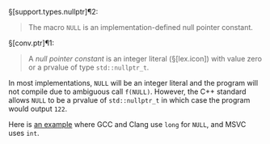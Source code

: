 §[support.types.nullptr]¶2:

> The macro `NULL` is an implementation-defined null pointer constant.

§[conv.ptr]¶1:

> A *null pointer constant* is an integer literal (§[lex.icon]) with value zero or a prvalue of type `std::nullptr_t`.

In most implementations, `NULL` will be an integer literal and the program will not compile due to ambiguous call `f(NULL)`. However, the C++ standard allows `NULL` to be a prvalue of `std::nullptr_t` in which case the program would output `122`.

Here is [an example](https://www.godbolt.org/z/hY5Trfrc7) where GCC and Clang use `long` for `NULL`, and MSVC uses `int`.